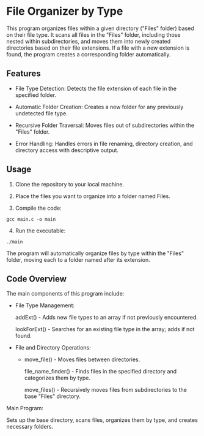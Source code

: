 # File Organizer by Type

This program organizes files within a given directory ("Files" folder) based on their file type. It scans all files in the "Files" folder, including those nested within subdirectories, and moves them into newly created directories based on their file extensions. If a file with a new extension is found, the program creates a corresponding folder automatically.

## Features

- File Type Detection: Detects the file extension of each file in the specified folder.

- Automatic Folder Creation: Creates a new folder for any previously undetected file type.

- Recursive Folder Traversal: Moves files out of subdirectories within the "Files" folder.

- Error Handling: Handles errors in file renaming, directory creation, and directory access with descriptive output.


## Usage

1. Clone the repository to your local machine.


2. Place the files you want to organize into a folder named Files.


3. Compile the code:
```
gcc main.c -o main
```

4. Run the executable:
```
./main
```

The program will automatically organize files by type within the "Files" folder, moving each to a folder named after its extension.

## Code Overview

The main components of this program include:

- File Type Management:

    addExt() - Adds new file types to an array if not previously encountered.

    lookForExt() - Searches for an existing file type in the array; adds if not found.


- File and Directory Operations:

   - move_file() - Moves files between directories.

     file_name_finder() - Finds files in the specified directory and categorizes them by type.

     move_files() - Recursively moves files from subdirectories to the base "Files" directory.


Main Program:

Sets up the base directory, scans files, organizes them by type, and creates necessary folders.

